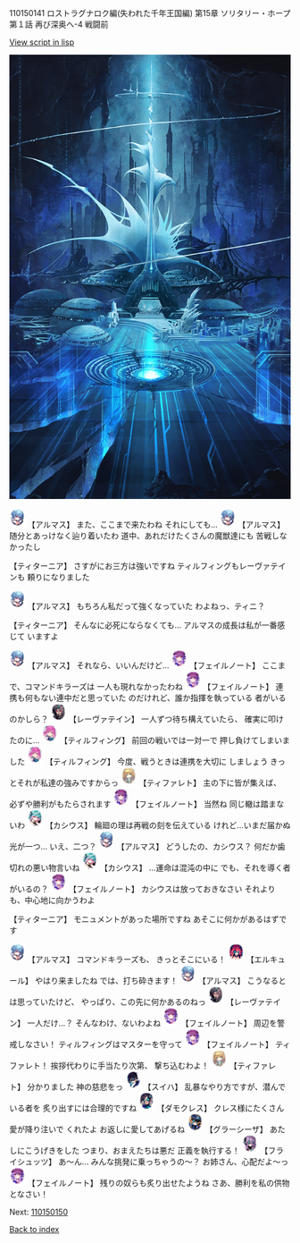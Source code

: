 110150141 ロストラグナロク編(失われた千年王国編) 第15章 ソリタリー・ホープ 第１話 再び深奥へ-4 戦闘前

[View script in lisp](../scripts/110150141.txt)

![profound_nolight.png](../images/backgrounds/profound_nolight.png)

<img src="../images/units/3103811.png" alt="3103811.png" height="34"/>
【アルマス】
また、ここまで来たわね
それにしても…

<img src="../images/units/3103811.png" alt="3103811.png" height="34"/>
【アルマス】
随分とあっけなく辿り着いたわ
道中、あれだけたくさんの魔獣達にも
苦戦しなかったし

【ティターニア】
さすがにお三方は強いですね
ティルフィングもレーヴァテインも
頼りになりました

<img src="../images/units/3103811.png" alt="3103811.png" height="34"/>
【アルマス】
もちろん私だって強くなっていた
わよねっ、ティニ？

【ティターニア】
そんなに必死にならなくても…
アルマスの成長は私が一番感じて
いますよ

<img src="../images/units/3103811.png" alt="3103811.png" height="34"/>
【アルマス】
それなら、いいんだけど…

<img src="../images/units/3401911.png" alt="3401911.png" height="34"/>
【フェイルノート】
ここまで、コマンドキラーズは
一人も現れなかったわね

<img src="../images/units/3401911.png" alt="3401911.png" height="34"/>
【フェイルノート】
連携も何もない連中だと思っていた
のだけれど、誰か指揮を執っている
者がいるのかしら？

<img src="../images/units/3100211.png" alt="3100211.png" height="34"/>
【レーヴァテイン】
一人ずつ待ち構えていたら、
確実に叩けたのに…

<img src="../images/units/3101411.png" alt="3101411.png" height="34"/>
【ティルフィング】
前回の戦いでは一対一で
押し負けてしまいました

<img src="../images/units/3101411.png" alt="3101411.png" height="34"/>
【ティルフィング】
今度、戦うときは連携を大切に
しましょう
きっとそれが私達の強みですからっ

<img src="../images/units/3503211.png" alt="3503211.png" height="34"/>
【ティファレト】
主の下に皆が集えば、
必ずや勝利がもたらされます

<img src="../images/units/3401911.png" alt="3401911.png" height="34"/>
【フェイルノート】
当然ね
同じ轍は踏まないわ

<img src="../images/units/3303111.png" alt="3303111.png" height="34"/>
【カシウス】
輪廻の理は再戦の刻を伝えている
けれど…いまだ届かぬ光が一つ…
いえ、二つ？

<img src="../images/units/3103811.png" alt="3103811.png" height="34"/>
【アルマス】
どうしたの、カシウス？
何だか歯切れの悪い物言いね

<img src="../images/units/3303111.png" alt="3303111.png" height="34"/>
【カシウス】
…運命は混沌の中に
でも、それを導く者がいるの？

<img src="../images/units/3401911.png" alt="3401911.png" height="34"/>
【フェイルノート】
カシウスは放っておきなさい
それよりも、中心地に向かうわよ

【ティターニア】
モニュメントがあった場所ですね
あそこに何かがあるはずです

<img src="../images/units/3103811.png" alt="3103811.png" height="34"/>
【アルマス】
コマンドキラーズも、
きっとそこにいる！

<img src="../images/units/3202519.png" alt="3202519.png" height="34"/>
【エルキュール】
やはり来ましたね
では、打ち砕きます！

<img src="../images/units/3103811.png" alt="3103811.png" height="34"/>
【アルマス】
こうなるとは思っていたけど、
やっぱり、この先に何かあるのねっ

<img src="../images/units/3100211.png" alt="3100211.png" height="34"/>
【レーヴァテイン】
一人だけ…？
そんなわけ、ないわよね

<img src="../images/units/3401911.png" alt="3401911.png" height="34"/>
【フェイルノート】
周辺を警戒しなさい！
ティルフィングはマスターを守って

<img src="../images/units/3401911.png" alt="3401911.png" height="34"/>
【フェイルノート】
ティファレト！
挨拶代わりに手当たり次第、
撃ち込むわよ！

<img src="../images/units/3503211.png" alt="3503211.png" height="34"/>
【ティファレト】
分かりました
神の慈悲をっ

<img src="../images/units/3401719.png" alt="3401719.png" height="34"/>
【スイハ】
乱暴なやり方ですが、潜んでいる者を
炙り出すには合理的ですね

<img src="../images/units/3103519.png" alt="3103519.png" height="34"/>
【ダモクレス】
クレス様にたくさん愛が降り注いで
くれたよ
お返しに愛してあげるね

<img src="../images/units/3302619.png" alt="3302619.png" height="34"/>
【グラーシーザ】
あたしにこうげきをした
つまり、おまえたちは悪だ
正義を執行する！

<img src="../images/units/3502719.png" alt="3502719.png" height="34"/>
【フライシュッツ】
あ～ん…
みんな挑発に乗っちゃうの～？
お姉さん、心配だよ～っ

<img src="../images/units/3401911.png" alt="3401911.png" height="34"/>
【フェイルノート】
残りの奴らも炙り出せたようね
さあ、勝利を私の供物となさい！


Next: [110150150](110150150.md)

[Back to index](index.md)
